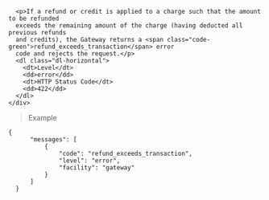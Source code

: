 <div class="method-area">
  <div class="method-copy">
    <div class="method-copy-padding">

      <p>If a refund or credit is applied to a charge such that the amount to be refunded
      exceeds the remaining amount of the charge (having deducted all previous refunds
      and credits), the Gateway returns a <span class="code-green">refund_exceeds_transaction</span> error
      code and rejects the request.</p>
      <dl class="dl-horizontal">
        <dt>Level</dt>
        <dd>error</dd>
        <dt>HTTP Status Code</dt>
        <dd>422</dd>
      </dl>
    </div>
  </div>

  <blockquote><p>Example</p></blockquote>

  <pre><code class="json">{
      "messages": [
          {
              "code": "refund_exceeds_transaction",
              "level": "error",
              "facility": "gateway"
          }
      ]
  }</code>
  </pre>
</div>

